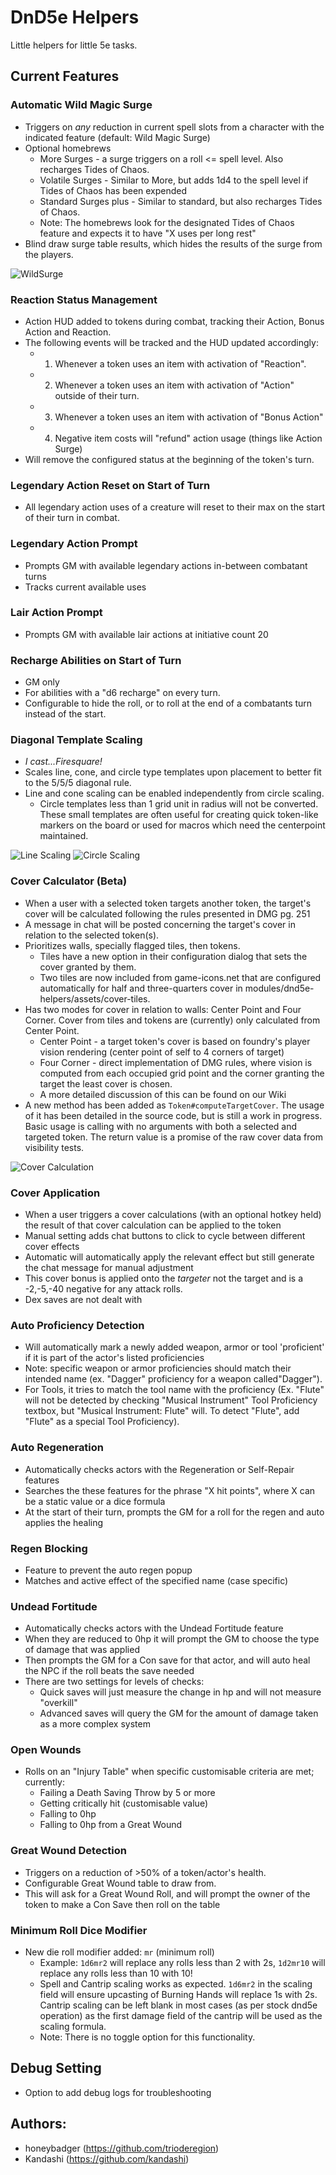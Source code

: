 # DnD5e Helpers
Little helpers for little 5e tasks.

## Current Features

### Automatic Wild Magic Surge
- Triggers on *any* reduction in current spell slots from a character with the indicated feature (default: Wild Magic Surge)
- Optional homebrews
   - More Surges - a surge triggers on a roll <= spell level. Also recharges Tides of Chaos.
   - Volatile Surges - Similar to More, but adds 1d4 to the spell level if Tides of Chaos has been expended
   - Standard Surges plus - Similar to standard, but also recharges Tides of Chaos.
   - Note: The homebrews look for the designated Tides of Chaos feature and expects it to have "X uses per long rest"
- Blind draw surge table results, which hides the results of the surge from the players.

![WildSurge](https://github.com/trioderegion/dnd5e-helpers/raw/master/.github/surge-output.webp)

### Reaction Status Management
- Action HUD added to tokens during combat, tracking their Action, Bonus Action and Reaction. 
- The following events will be tracked and the HUD updated accordingly:
   - 1) Whenever a token uses an item with activation of "Reaction".
   - 2) Whenever a token uses an item with activation of "Action" outside of their turn.
   - 3) Whenever a token uses an item with activation of "Bonus Action"
   - 4) Negative item costs will "refund" action usage (things like Action Surge)
- Will remove the configured status at the beginning of the token's turn.

### Legendary Action Reset on Start of Turn
- All legendary action uses of a creature will reset to their max on the start of their turn in combat.

### Legendary Action Prompt
- Prompts GM with available legendary actions in-between combatant turns
- Tracks current available uses 

### Lair Action Prompt
- Prompts GM with available lair actions at initiative count 20

### Recharge Abilities on Start of Turn
- GM only
- For abilities with a "d6 recharge" on every turn.
- Configurable to hide the roll, or to roll at the end of a combatants turn instead of the start.

### Diagonal Template Scaling
- _I cast...Firesquare!_
- Scales line, cone, and circle type templates upon placement to better fit to the 5/5/5 diagonal rule.
- Line and cone scaling can be enabled independently from circle scaling.
  - Circle templates less than 1 grid unit in radius will not be converted. These small templates are often useful for creating quick token-like markers on the board or used for macros which need the centerpoint maintained.

![Line Scaling](https://github.com/trioderegion/dnd5e-helpers/raw/master/.github/ray_scaling.gif)
![Circle Scaling](https://github.com/trioderegion/dnd5e-helpers/raw/master/.github/circle_scaling.gif)

### Cover Calculator (Beta)
- When a user with a selected token targets another token, the target's cover will be calculated following the rules presented in DMG pg. 251
- A message in chat will be posted concerning the target's cover in relation to the selected token(s).
- Prioritizes walls, specially flagged tiles, then tokens.
  - Tiles have a new option in their configuration dialog that sets the cover granted by them.
  - Two tiles are now included from game-icons.net that are configured automatically for half and three-quarters cover in modules/dnd5e-helpers/assets/cover-tiles.
- Has two modes for cover in relation to walls: Center Point and Four Corner. Cover from tiles and tokens are (currently) only calculated from Center Point.
  - Center Point - a target token's cover is based on foundry's player vision rendering (center point of self to 4 corners of target)
  - Four Corner - direct implementation of DMG rules, where vision is computed from each occupied grid point and the corner granting the target the least cover is chosen.
  - A more detailed discussion of this can be found on our Wiki
- A new method has been added as ``Token#computeTargetCover``. The usage of it has been detailed in the source code, but is still a work in progress. Basic usage is calling with no arguments with both a selected and targeted token. The return value is a promise of the raw cover data from visibility tests.

![Cover Calculation](https://github.com/trioderegion/dnd5e-helpers/raw/master/.github/los_calc.gif)

### Cover Application
- When a user triggers a cover calculations (with an optional hotkey held) the result of that cover calculation can be applied to the token
- Manual setting adds chat buttons to click to cycle between different cover effects
- Automatic will automatically apply the relevant effect but still generate the chat message for manual adjustment
- This cover bonus is applied onto the *targeter* not the target and is a -2,-5,-40 negative for any attack rolls.
- Dex saves are not dealt with

### Auto Proficiency Detection
- Will automatically mark a newly added weapon, armor or tool 'proficient' if it is part of the actor's listed proficiencies
- Note: specific weapon or armor proficiencies should match their intended name (ex. "Dagger" proficiency for a weapon called"Dagger").
- For Tools, it tries to match the tool name with the proficiency (Ex. "Flute" will not be detected by checking "Musical Instrument" Tool Proficiency textbox, but "Musical Instrument: Flute" will. To detect "Flute", add "Flute" as a special Tool Proficiency).

### Auto Regeneration
- Automatically checks actors with the Regeneration or Self-Repair features
- Searches the these features for the phrase "X hit points", where X can be a static value or a dice formula
- At the start of their turn, prompts the GM for a roll for the regen and auto applies the healing

### Regen Blocking
- Feature to prevent the auto regen popup
- Matches and active effect of the specified name (case specific)

### Undead Fortitude
- Automatically checks actors with the Undead Fortitude feature
- When they are reduced to 0hp it will prompt the GM to choose the type of damage that was applied
- Then prompts the GM for a Con save for that actor, and will auto heal the NPC if the roll beats the save needed
- There are two settings for levels of checks:
    - Quick saves will just measure the change in hp and will not measure "overkill"
    - Advanced saves will query the GM for the amount of damage taken as a more complex system

### Open Wounds
- Rolls on an "Injury Table" when specific customisable criteria are met; currently: 
  - Failing a Death Saving Throw by 5 or more
  - Getting critically hit (customisable value)
  - Falling to 0hp
  - Falling to 0hp from a Great Wound

### Great Wound Detection
- Triggers on a reduction of >50% of a token/actor's health.
- Configurable Great Wound table to draw from.
- This will ask for a Great Wound Roll, and will prompt the owner of the token to make a Con Save then roll on the table

### Minimum Roll Dice Modifier
- New die roll modifier added: `mr` (minimum roll)
  - Example: `1d6mr2` will replace any rolls less than 2 with 2s, `1d2mr10` will replace any rolls less than 10 with 10!
  - Spell and Cantrip scaling works as expected. `1d6mr2` in the scaling field will ensure upcasting of Burning Hands will replace 1s with 2s. Cantrip scaling can be left blank in most cases (as per stock dnd5e operation) as the first damage field of the cantrip will be used as the scaling formula.
  - Note: There is no toggle option for this functionality.

## Debug Setting
- Option to add debug logs for troubleshooting

## Authors:
- honeybadger (https://github.com/trioderegion)
- Kandashi (https://github.com/kandashi)
